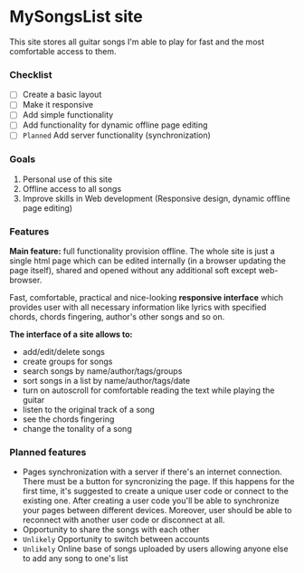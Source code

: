 # MySongsList site

This site stores all guitar songs I'm able to play for fast and the most comfortable access to them.

### Checklist
- [ ] Create a basic layout
- [ ] Make it responsive
- [ ] Add simple functionality
- [ ] Add functionality for dynamic offline page editing
- [ ] ``Planned`` Add server functionality (synchronization)

### Goals
1) Personal use of this site
2) Offline access to all songs
3) Improve skills in Web development (Responsive design, dynamic offline page editing)

### Features
**Main feature:** full functionality provision offline. The whole site is just a single html page which can be edited internally (in a browser updating the page itself), shared and opened without any additional soft except web-browser.

Fast, comfortable, practical and nice-looking **responsive interface** which provides user with all necessary information like lyrics with specified chords, chords fingering, author's other songs and so on.

**The interface of a site allows to:**
* add/edit/delete songs
* create groups for songs
* search songs by name/author/tags/groups
* sort songs in a list by name/author/tags/date
* turn on autoscroll for comfortable reading the text while playing the guitar
* listen to the original track of a song
* see the chords fingering
* change the tonality of a song

### Planned features
* Pages synchronization with a server if there's an internet connection. There must be a button for syncronizing the page. If this happens for the first time, it's suggested to create a unique user code or connect to the existing one. After creating a user code you'll be able to synchronize your pages between different devices. Moreover, user should be able to reconnect with another user code or disconnect at all.
* Opportunity to share the songs with each other
* ``Unlikely`` Opportunity to switch between accounts
* ``Unlikely`` Online base of songs uploaded by users allowing anyone else to add any song to one's list
